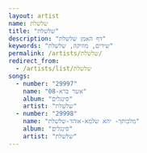 ```yaml
---
layout: artist
name: שלשלת
title: "שלשלת"
description: "דף האמן שלשלת"
keywords: "שירים, מוזיקה, שלשלת"
permalink: /artists/שלשלת/
redirect_from:
  - /artists/list/שלשלת
songs:
  - number: "29997"
    name: "08-אשר ברא"
    album: "סינגלים"
    artist: "שלשלת"
  - number: "29998"
    name: "מלכותך- יהא שלמא-אוהד-שלשלת"
    album: "סינגלים"
    artist: "שלשלת"
---
```


